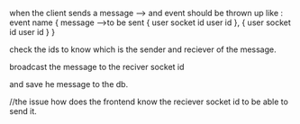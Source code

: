 when the client sends a message --> and event should be thrown up like :
event name
{
message -->to be sent
{
    user socket id
    user id
},
{
    user socket id
    user id
}
}

check the ids to know which is the sender and reciever of the message.

broadcast the message to the reciver socket id 

and save he message to the db.

//the issue how does the frontend know the reciever socket id to be able to send it.